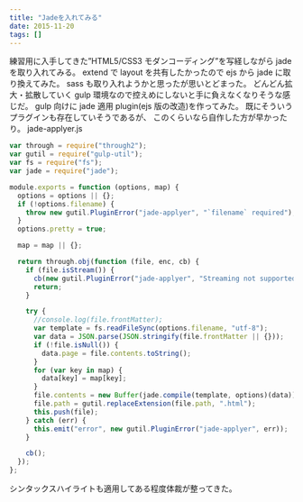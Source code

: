 ```yaml
---
title: "Jadeを入れてみる"
date: 2015-11-20
tags: []
---
```


練習用に入手してきた”HTML5/CSS3 モダンコーディング”を写経しながら jade を取り入れてみる。
extend で layout を共有したかったので ejs から jade に取り換えてみた。
sass も取り入れようかと思ったが思いとどまった。
どんどん拡大・拡散していく gulp 環境なので控えめにしないと手に負えなくなりそうな感じだ。
gulp 向けに jade 適用 plugin(ejs 版の改造)を作ってみた。
既にそういうプラグインも存在していそうであるが、
このくらいなら自作した方が早かったり。
jade-applyer.js

```javascript
var through = require("through2");
var gutil = require("gulp-util");
var fs = require("fs");
var jade = require("jade");

module.exports = function (options, map) {
  options = options || {};
  if (!options.filename) {
    throw new gutil.PluginError("jade-applyer", "`filename` required");
  }
  options.pretty = true;

  map = map || {};

  return through.obj(function (file, enc, cb) {
    if (file.isStream()) {
      cb(new gutil.PluginError("jade-applyer", "Streaming not supported"));
      return;
    }

    try {
      //console.log(file.frontMatter);
      var template = fs.readFileSync(options.filename, "utf-8");
      var data = JSON.parse(JSON.stringify(file.frontMatter || {}));
      if (!file.isNull()) {
        data.page = file.contents.toString();
      }
      for (var key in map) {
        data[key] = map[key];
      }
      file.contents = new Buffer(jade.compile(template, options)(data));
      file.path = gutil.replaceExtension(file.path, ".html");
      this.push(file);
    } catch (err) {
      this.emit("error", new gutil.PluginError("jade-applyer", err));
    }

    cb();
  });
};
```

シンタックスハイライトも適用してある程度体裁が整ってきた。
